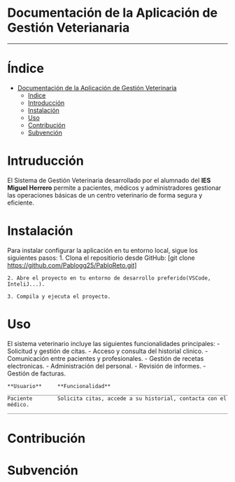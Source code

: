 # Documentación de la Aplicación de Gestión Veterianaria
________________________________________________________

# Índice

   - [Documentación de la Aplicación de Gestión Veterinaria](/README.md)
        - [Indice](#índice)
        - [Introducción](#intruducción)
        - [Instalación](/README.md)
        - [Uso](/README.md)
        - [Contribución](/README.md)
        - [Subvención](/README.md)

# Intruducción
El Sistema de Gestión Veterinaria desarrollado por el alumnado del **IES Miguel Herrero** permite a pacientes, médicos y administradores gestionar las operaciones básicas de un centro veterinario de forma segura y eficiente.

# Instalación
Para instalar  configurar la aplicación en tu entorno local, sigue los siguientes pasos:
    1. Clona el repositiorio desde GitHub:
    [git clone https://github.com/Pablogg25/PabloReto.git]

    2. Abre el proyecto en tu entorno de desarrollo preferido(VSCode, InteliJ...).

    3. Compila y ejecuta el proyecto.
# Uso
El sistema veterinario incluye las siguientes funcionalidades principales:
    - Solicitud y gestión de citas.
    - Acceso y consulta del historial clinico.
    - Comunicación entre pacientes y profesionales.
    - Gestión de recetas electronicas.
    - Administración del personal.
    - Revisión de informes.
    - Gestión de facturas.


    **Usuario**     **Funcionalidad**
    _______________________________________________________________________
    Paciente        Solicita citas, accede a su historial, contacta con el médico.
    _______________________________________________________________________


# Contribución

# Subvención

        